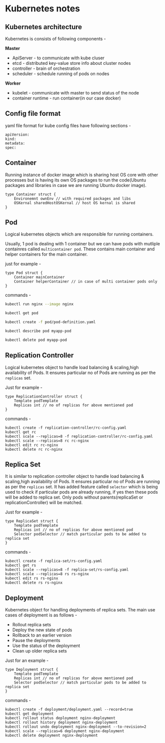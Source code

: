 # Kubernetes notes


## Kubernetes architecture
Kubernetes is consists of following components -  

**Master**
-   ApiServer - to communicate with kube cluser
-   etcd - distributed key-value store info about cluster nodes
-   controller - brain of orchestration
-   scheduler - schedule running of pods on nodes

**Worker**  

-   kubelet - communicate with master to send status of the node
-   container runtime - run container(in our case docker)

## Config file format
yaml file format for kube config files have following sections -
```
apiVersion:
kind:
metadata:
spec:  
```  

## Container 
Running instance of docker image which is sharing host OS core with other processes but is having its own OS packages to run the code(Ubuntu packages and libraries in case we are running Ubuntu docker image).


```golang
type Container struct {
    Environemnt ownEnv // with required packages and libs
    OSKernal sharedHostOSKernal // host OS kernal is shared 
}
```


## Pod  

Logical kubernetes objects which are responsible for running containers.  

Usually, 1 pod is dealing with 1 container but we can have pods with mutliple containres called ```multicontainer pod```. These contains main container and helper containers for the main container.  

just for example -

```golang
type Pod struct {
    Container mainContainer
    Container helperContainer // in case of multi container pods only
}
``` 

 

commands -

```bash
kubectl run nginx --image nginx

kubectl get pod

kubectl create -f pod/pod-definition.yaml  

kubectl describe pod myapp-pod

kubectl delete pod myapp-pod
```

## Replication Controller 
Logical kubernetes object to handle load balancing & scaling,high availability of Pods. It ensures particular no of Pods are running as per the ```replicas``` set.  

Just for example -  

```golang
type ReplicationController struct {
    Template podTemplate
    Replicas int // no of replicas for above mentioned pod
}
```  

commands -  

```
kubectl create -f replication-controller/rc-config.yaml
kubectl get rc
kubectl scale --replicas=8 -f replication-controller/rc-config.yaml
kubectl scale --replicas=8 rc rc-nginx
kubectl edit rc rc-nginx
kubectl delete rc rc-nginx
```

## Replica Set
It is similar to replication controller object to handle load balancing & scaling,high availability of Pods. It ensures particular no of Pods are running as per the ```replicas``` set. It has added feature called ```selector``` which is being used to check if particular pods are already running, if yes then these pods will be added to replica set. Only pods without parents(replicaSet or replicationController) will be matched.

Just for example -  

```golang
type ReplicaSet struct {
    Template podTemplate
    Replicas int // no of replicas for above mentioned pod
    Selector podSelector // match particular pods to be added to replica set
}
```  

commands -  

```
kubectl create -f replica-set/rs-config.yaml
kubectl get rs
kubectl scale --replicas=8 -f replica-set/rs-config.yaml
kubectl scale --replicas=8 rs rs-nginx
kubectl edit rs rs-nginx
kubectl delete rs rs-nginx
```

## Deployment
Kubernetes object for handling deployments of replica sets. The main use cases of deployment is as follows -  

-   Rollout replica sets
-   Deploy the new  state of pods
-   Rollback to an earlier version
-   Pause the deployments
-   Use the status of the deployment
-   Clean up older replica sets


Just for an example -

```golang
type Deployment struct {
    Template podTemplate
    Replicas int // no of replicas for above mentioned pod
    Selector podSelector // match particular pods to be added to replica set
}
``` 

commands -  

```
kubectl create -f deployment/deployment.yaml --record=true
kubectl get deployment
kubectl rollout status deployment nginx-deployment
kubectl rollout history deployment nginx-deployment
kubectl rollout undo deployment nginx-deployment --to-revision=2
kubectl scale --replicas=6 deployment nginx-deployment
kubectl delete deployment nginx-deployment
```